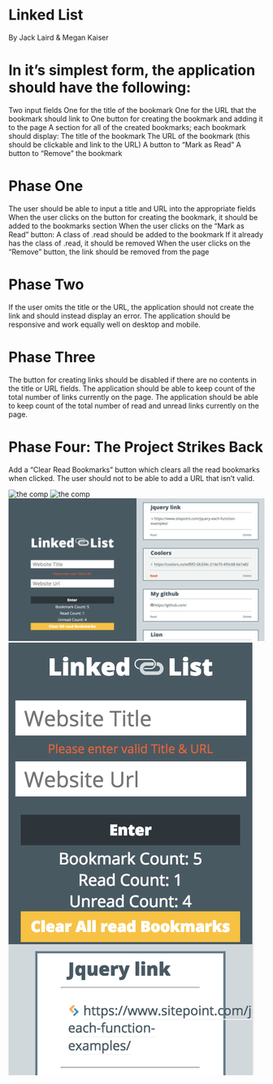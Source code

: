 # Linked List
By Jack Laird & Megan Kaiser

# In it’s simplest form, the application should have the following:

Two input fields
One for the title of the bookmark
One for the URL that the bookmark should link to
One button for creating the bookmark and adding it to the page
A section for all of the created bookmarks; each bookmark should display:
The title of the bookmark
The URL of the bookmark (this should be clickable and link to the URL)
A button to “Mark as Read”
A button to “Remove” the bookmark

# Phase One

The user should be able to input a title and URL into the appropriate fields
When the user clicks on the button for creating the bookmark, it should be added to the bookmarks section
When the user clicks on the “Mark as Read” button:
A class of .read should be added to the bookmark
If it already has the class of .read, it should be removed
When the user clicks on the “Remove” button, the link should be removed from the page

# Phase Two
If the user omits the title or the URL, the application should not create the link and should instead display an error.
The application should be responsive and work equally well on desktop and mobile.

# Phase Three
The button for creating links should be disabled if there are no contents in the title or URL fields.
The application should be able to keep count of the total number of links currently on the page.
The application should be able to keep count of the total number of read and unread links currently on the page.

# Phase Four: The Project Strikes Back
Add a “Clear Read Bookmarks” button which clears all the read bookmarks when clicked.
The user should not to be able to add a URL that isn’t valid.

![the comp](http://frontend.turing.io/assets/images/projects/linked-list/linked-list-01.png)
![the comp](http://frontend.turing.io/assets/images/projects/linked-list/linked-list-02.png)
![our comp](images/desktop.png)
![our comp](images/Mobile.png)
